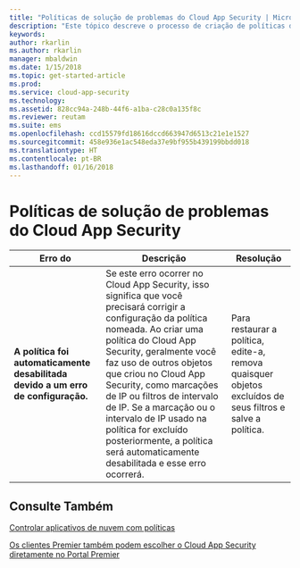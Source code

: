 ```yaml
---
title: "Políticas de solução de problemas do Cloud App Security | Microsoft Docs"
description: "Este tópico descreve o processo de criação de políticas de solução de problemas no Cloud App Security."
keywords: 
author: rkarlin
ms.author: rkarlin
manager: mbaldwin
ms.date: 1/15/2018
ms.topic: get-started-article
ms.prod: 
ms.service: cloud-app-security
ms.technology: 
ms.assetid: 828cc94a-248b-44f6-a1ba-c28c0a135f8c
ms.reviewer: reutam
ms.suite: ems
ms.openlocfilehash: ccd15579fd18616dccd663947d6513c21e1e1527
ms.sourcegitcommit: 458e936e1ac548eda37e9bf955b439199bbdd018
ms.translationtype: HT
ms.contentlocale: pt-BR
ms.lasthandoff: 01/16/2018
---
```

# <a name="troubleshooting-cloud-app-security-policies"></a>Políticas de solução de problemas do Cloud App Security

|Erro do|Descrição|Resolução|
|----|----|----|
| **A política <policy name> foi automaticamente desabilitada devido a um erro de configuração.**|Se este erro ocorrer no Cloud App Security, isso significa que você precisará corrigir a configuração da política nomeada. Ao criar uma política do Cloud App Security, geralmente você faz uso de outros objetos que criou no Cloud App Security, como marcações de IP ou filtros de intervalo de IP. Se a marcação ou o intervalo de IP usado na política for excluído posteriormente, a política será automaticamente desabilitada e esse erro ocorrerá. |Para restaurar a política, edite-a, remova quaisquer objetos excluídos de seus filtros e salve a política.|



## <a name="see-also"></a>Consulte Também
[Controlar aplicativos de nuvem com políticas](control-cloud-apps-with-policies.md)

[Os clientes Premier também podem escolher o Cloud App Security diretamente no Portal Premier](https://premier.microsoft.com/)

